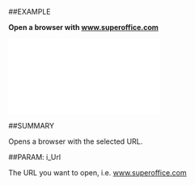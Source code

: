 
##EXAMPLE

**Open a browser with www.superoffice.com**



![](..\..\Examples\vbs\Application.ShowUrl.vbs.txt)


##SUMMARY

Opens a browser with the selected URL.


##PARAM: i_Url

The URL you want to open, i.e. <A href="http://www.superoffice.com">www.superoffice.com</A>

